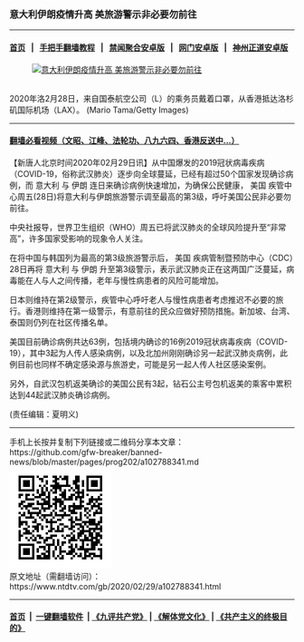 ### 意大利伊朗疫情升高 美旅游警示非必要勿前往
------------------------

#### [首页](https://github.com/gfw-breaker/banned-news/blob/master/README.md) &nbsp;&nbsp;|&nbsp;&nbsp; [手把手翻墙教程](https://github.com/gfw-breaker/guides/wiki) &nbsp;&nbsp;|&nbsp;&nbsp; [禁闻聚合安卓版](https://github.com/gfw-breaker/bn-android) &nbsp;&nbsp;|&nbsp;&nbsp; [网门安卓版](https://github.com/oGate2/oGate) &nbsp;&nbsp;|&nbsp;&nbsp; [神州正道安卓版](https://github.com/SzzdOgate/update) 



<div><div class="featured_image">
 <a href="https://i.ntdtv.com/assets/uploads/2020/02/GettyImages-1209364138.jpg" target="_blank">
  <figure>
   <img alt="意大利伊朗疫情升高 美旅游警示非必要勿前往" src="https://i.ntdtv.com/assets/uploads/2020/02/GettyImages-1209364138-800x450.jpg"/>
  </figure><br/>
 </a>
 <span class="caption">
  2020年洛2月28日，来自国泰航空公司（L）的乘务员戴着口罩，从香港抵达洛杉矶国际机场（LAX）。 (Mario Tama/Getty Images)
 </span>
</div>
</div><hr/>

#### [翻墙必看视频（文昭、江峰、法轮功、八九六四、香港反送中...）](https://github.com/gfw-breaker/banned-news/blob/master/pages/link3.md)

<div><div class="post_content" itemprop="articleBody">
 <p>
  【新唐人北京时间2020年02月29日讯】从中国爆发的2019冠状病毒疾病（COVID-19，俗称武汉肺炎）逐步向全球蔓延，已经有超过50个国家发现确诊病例，而
  <ok href="https://www.ntdtv.com/gb/意大利.htm">
   意大利
  </ok>
  与
  <ok href="https://www.ntdtv.com/gb/伊朗.htm">
   伊朗
  </ok>
  连日来确诊病例快速增加，为确保公民健康，
  <ok href="https://www.ntdtv.com/gb/美国.htm">
   美国
  </ok>
  疾管中心周五(28日)将意大利与伊朗旅游警示调至最高的第3级，呼吁美国公民非必要勿前往。
 </p>
 <p>
  中央社报导，世界卫生组织（WHO）周五已将武汉肺炎的全球风险提升至“非常高”，许多国家受影响的现象令人关注。
 </p>
 <p>
  在将中国与韩国列为最高的第3级旅游警示后，
  <ok href="https://www.ntdtv.com/gb/美国.htm">
   美国
  </ok>
  疾病管制暨预防中心（CDC）28日再将
  <ok href="https://www.ntdtv.com/gb/意大利.htm">
   意大利
  </ok>
  与
  <ok href="https://www.ntdtv.com/gb/伊朗.htm">
   伊朗
  </ok>
  升至第3级警示，表示武汉肺炎正在这两国广泛蔓延，病毒能在人与人之间传播，老年与慢性病患者的风险可能增加。
 </p>
 <p>
  日本则维持在第2级警示，疾管中心呼吁老人与慢性病患者考虑推迟不必要的旅行。香港则维持在第一级警示，有意前往的民众应做好预防措施。新加坡、台湾、泰国则仍列在社区传播名单。
 </p>
 <p>
  美国目前确诊病例共达63例，包括境内确诊的16例2019冠状病毒疾病（COVID-19），其中3起为人传人感染病例，以及北加州刚刚确诊另一起武汉肺炎病例，此例目前也同样不确定感染源与旅游史，可能是另一起人传人社区感染案例。
 </p>
 <p>
  另外，自武汉包机返美确诊的美国公民有3起，钻石公主号包机返美的乘客中累积达到44起武汉肺炎确诊病例。
 </p>
 <p>
  (责任编辑：夏明义)
 </p>
 <div class="single_ad">
 </div>
</div>
</div>
<hr/>
手机上长按并复制下列链接或二维码分享本文章：<br/>
https://github.com/gfw-breaker/banned-news/blob/master/pages/prog202/a102788341.md <br/>
<a href='https://github.com/gfw-breaker/banned-news/blob/master/pages/prog202/a102788341.md'><img src='https://github.com/gfw-breaker/banned-news/blob/master/pages/prog202/a102788341.md.png'/></a> <br/>
原文地址（需翻墙访问）：https://www.ntdtv.com/gb/2020/02/29/a102788341.html


------------------------
#### [首页](https://github.com/gfw-breaker/banned-news/blob/master/README.md) &nbsp;|&nbsp; [一键翻墙软件](https://github.com/gfw-breaker/nogfw/blob/master/README.md) &nbsp;| [《九评共产党》](https://github.com/gfw-breaker/9ping.md/blob/master/README.md#九评之一评共产党是什么) | [《解体党文化》](https://github.com/gfw-breaker/jtdwh.md/blob/master/README.md) | [《共产主义的终极目的》](https://github.com/gfw-breaker/gczydzjmd.md/blob/master/README.md)


<img src='http://gfw-breaker.win/banned-news/pages/prog202/a102788341.md' width='0px' height='0px'/>